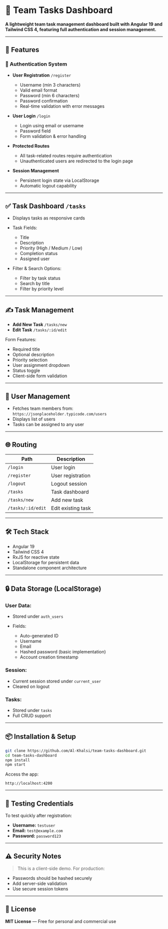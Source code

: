 # 📑 Team Tasks Dashboard

**A lightweight team task management dashboard built with Angular 19 and Tailwind CSS 4, featuring full authentication and session management.**

---

## 🚀 Features

### 🔐 Authentication System

* **User Registration** `/register`

  * Username (min 3 characters)
  * Valid email format
  * Password (min 6 characters)
  * Password confirmation
  * Real-time validation with error messages

* **User Login** `/login`

  * Login using email or username
  * Password field
  * Form validation & error handling

* **Protected Routes**

  * All task-related routes require authentication
  * Unauthenticated users are redirected to the login page

* **Session Management**

  * Persistent login state via LocalStorage
  * Automatic logout capability

---

## ✅ Task Dashboard `/tasks`

* Displays tasks as responsive cards

* Task Fields:

  * Title
  * Description
  * Priority (High / Medium / Low)
  * Completion status
  * Assigned user

* Filter & Search Options:

  * Filter by task status
  * Search by title
  * Filter by priority level

---

## ✍️ Task Management

* **Add New Task** `/tasks/new`
* **Edit Task** `/tasks/:id/edit`

Form Features:

* Required title
* Optional description
* Priority selection
* User assignment dropdown
* Status toggle
* Client-side form validation

---

## 👥 User Management

* Fetches team members from:
  `https://jsonplaceholder.typicode.com/users`
* Displays list of users
* Tasks can be assigned to any user

---

## 🌐 Routing

| Path              | Description        |
| ----------------- | ------------------ |
| `/login`          | User login         |
| `/register`       | User registration  |
| `/logout`         | Logout session     |
| `/tasks`          | Task dashboard     |
| `/tasks/new`      | Add new task       |
| `/tasks/:id/edit` | Edit existing task |

---

## 🛠️ Tech Stack

* Angular 19
* Tailwind CSS 4
* RxJS for reactive state
* LocalStorage for persistent data
* Standalone component architecture

---

## 🔒 Data Storage (LocalStorage)

### User Data:

* Stored under `auth_users`
* Fields:

  * Auto-generated ID
  * Username
  * Email
  * Hashed password (basic implementation)
  * Account creation timestamp

### Session:

* Current session stored under `current_user`
* Cleared on logout

### Tasks:

* Stored under `tasks`
* Full CRUD support

---

## 📦 Installation & Setup

```bash
git clone https://github.com/Al-Khalsi/team-tasks-dashboard.git
cd team-tasks-dashboard
npm install
npm start
```

Access the app:

```
http://localhost:4200
```

---

## 🥮 Testing Credentials

To test quickly after registration:

* **Username:** `testuser`
* **Email:** `test@example.com`
* **Password:** `password123`

---

## ⚠️ Security Notes

> This is a client-side demo. For production:

* Passwords should be hashed securely
* Add server-side validation
* Use secure session tokens

---

## 📝 License

**MIT License** — Free for personal and commercial use
